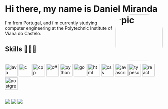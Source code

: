 # Hi there, my name is Daniel Miranda <img src="" alt='pic' align="right" height="150" style="border-radius:50px;"  />
I'm from Portugal, and i'm currently studying computer engineering at the Polytechnic Institute of Viana do Castelo.

## Skills 👨🏻‍💻
<div style="display: inline_block"><br>
<img src="https://cdn.jsdelivr.net/gh/devicons/devicon/icons/java/java-original.svg" alt='java' height='40' />
<img src="https://cdn.jsdelivr.net/gh/devicons/devicon/icons/c/c-original.svg" alt='c' height='40'/>
<img src="https://cdn.jsdelivr.net/gh/devicons/devicon/icons/cplusplus/cplusplus-original.svg" alt='cpp' height='40'/>
<img src="https://cdn.jsdelivr.net/gh/devicons/devicon/icons/csharp/csharp-original.svg" alt='c#' height='40'/>
<img src="https://cdn.jsdelivr.net/gh/devicons/devicon/icons/python/python-original.svg" alt='python' height='40'/>
<img src="https://cdn.jsdelivr.net/gh/devicons/devicon/icons/go/go-original.svg" alt='go' height='40'/>
<img src="https://cdn.jsdelivr.net/gh/devicons/devicon/icons/html5/html5-original.svg" alt='html' height='40'/>
<img src="https://cdn.jsdelivr.net/gh/devicons/devicon/icons/css3/css3-original.svg" alt='css' height='40'/>
<img src="https://cdn.jsdelivr.net/gh/devicons/devicon/icons/javascript/javascript-original.svg" alt='javascript' height='40'/>
<img src="https://cdn.jsdelivr.net/gh/devicons/devicon/icons/typescript/typescript-original.svg" alt='typescript' height='40'/>
<img src="https://cdn.jsdelivr.net/gh/devicons/devicon/icons/react/react-original.svg" alt='react' height='40'/>
<img src="https://cdn.jsdelivr.net/gh/devicons/devicon/icons/postgresql/postgresql-original.svg" alt='postgresql' height='40'/>
</div>
  
  ##
 
<div> 
<a href="https://instagram.com/danieldsmiranda" target="_blank"><img src="https://img.shields.io/badge/-Instagram-%23E4405F?style=for-the-badge&logo=instagram&logoColor=white" target="_blank"></a>
<a href="https://www.linkedin.com/in/danieldsmiranda" target="_blank"><img src="https://img.shields.io/badge/-LinkedIn-%230077B5?style=for-the-badge&logo=linkedin&logoColor=white" target="_blank"></a>
<a href = "mailto:danielmiranda7@hotmail.com"><img src="https://img.shields.io/badge/-Gmail-%23333?style=for-the-badge&logo=gmail&logoColor=white" target="_blank"></a>
</div>
